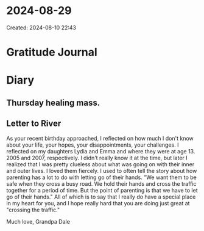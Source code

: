 # 2024-08-29
Created: 2024-08-10 22:43

# Gratitude Journal 


# Diary 

## Thursday healing mass. 

## Letter to River

As your recent birthday approached, I reflected on how much I don't know about your life, your hopes, your disappointments, your challenges. I reflected on my daughters Lydia and Emma and where they were at age 13. 2005 and 2007, respectively. I didn't really know it at the time, but later I realized that I was pretty clueless about what was going on with their inner and outer lives. I loved them fiercely. I used to often tell the story about how parenting has a lot to do with letting go of their hands. "We want them to be safe when they cross a busy road. We hold their hands and cross the traffic together for a period of time. But the point of parenting is that we have to let go of their hands." All of which is to say that I really do have a special place in my heart for you, and I hope really hard that you are doing just great at "crossing the traffic." 

Much love, Grandpa Dale
